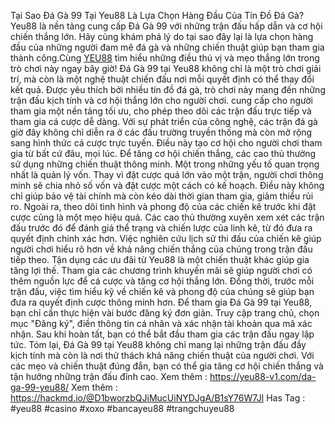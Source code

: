 Tại Sao Đá Gà 99 Tại Yeu88 Là Lựa Chọn Hàng Đầu Của Tín Đồ Đá Gà?
 Yeu88 là nền tảng cung cấp Đá Gà 99 với những trận đấu hấp dẫn và cơ hội chiến thắng lớn. Hãy cùng khám phá lý do tại sao đây lại là lựa chọn hàng đầu của những người đam mê đá gà và những chiến thuật giúp bạn tham gia thành công.Cùng [YEU88](https://yeu88-v1.com) tìm hiểu những điều thú vị và mẹo thắng lớn trong trò chơi này ngay bây giờ!
Đá Gà 99 tại Yeu88 không chỉ là một trò chơi giải trí, mà còn là một nghệ thuật chiến đấu nơi mỗi quyết định có thể thay đổi kết quả. Được yêu thích bởi nhiều tín đồ đá gà, trò chơi này mang đến những trận đấu kịch tính và cơ hội thắng lớn cho người chơi.
cung cấp cho người tham gia một nền tảng tối ưu, cho phép theo dõi các trận đấu trực tiếp và tham gia cá cược dễ dàng. Với sự phát triển của công nghệ, các trận đá gà giờ đây không chỉ diễn ra ở các đấu trường truyền thống mà còn mở rộng sang hình thức cá cược trực tuyến. Điều này tạo cơ hội cho người chơi tham gia từ bất cứ đâu, mọi lúc.
Để tăng cơ hội chiến thắng, các cao thủ thường sử dụng những chiến thuật thông minh. Một trong những yếu tố quan trọng nhất là quản lý vốn. Thay vì đặt cược quá lớn vào một trận, người chơi thông minh sẽ chia nhỏ số vốn và đặt cược một cách có kế hoạch. Điều này không chỉ giúp bảo vệ tài chính mà còn kéo dài thời gian tham gia, giảm thiểu rủi ro.
Ngoài ra, theo dõi tình hình và phong độ của các chiến kê trước khi đặt cược cũng là một mẹo hiệu quả. Các cao thủ thường xuyên xem xét các trận đấu trước đó để đánh giá thể trạng và chiến lược của linh kê, từ đó đưa ra quyết định chính xác hơn. Việc nghiên cứu lịch sử thi đấu của chiến kê giúp người chơi hiểu rõ hơn về khả năng chiến thắng của chúng trong trận đấu tiếp theo.
Tận dụng các ưu đãi từ Yeu88 là một chiến thuật khác giúp gia tăng lợi thế. Tham gia các chương trình khuyến mãi sẽ giúp người chơi có thêm nguồn lực để cá cược và tăng cơ hội thắng lớn. Đồng thời, trước mỗi trận đấu, việc tìm hiểu kỹ về chiến kê và phong độ của chúng sẽ giúp bạn đưa ra quyết định cược thông minh hơn.
Để tham gia Đá Gà 99 tại Yeu88, bạn chỉ cần thực hiện vài bước đăng ký đơn giản. Truy cập trang chủ, chọn mục "Đăng ký", điền thông tin cá nhân và xác nhận tài khoản qua mã xác nhận. Sau khi hoàn tất, bạn có thể bắt đầu tham gia các trận đấu ngay lập tức.
Tóm lại, Đá Gà 99 tại Yeu88 không chỉ mang lại những trận đấu đầy kịch tính mà còn là nơi thử thách khả năng chiến thuật của người chơi. Với các mẹo và chiến thuật đúng đắn, bạn có thể gia tăng cơ hội chiến thắng và tận hưởng những trận đấu đỉnh cao.
Xem thêm : https://yeu88-v1.com/da-ga-99-yeu88/
Xem thêm : https://hackmd.io/@D1bworzbQJiMucUiNYDJgA/B1sY76W7Jl
Has Tag : #yeu88 #casino #xoxo #bancayeu88 #trangchuyeu88
